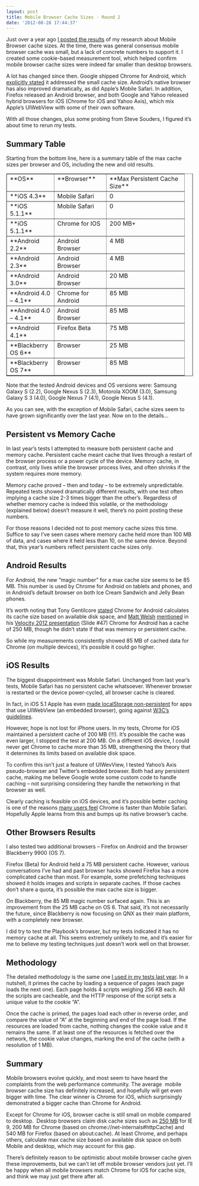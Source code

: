 ```yaml
---
layout: post
title: Mobile Browser Cache Sizes - Round 2
date: '2012-08-28 17:44:37'
---
```



Just over a year ago [I posted the results](http://www.guypo.com/understanding-mobile-cache-sizes/) of my research about Mobile Browser cache sizes. At the time, there was general consensus mobile browser cache was small, but a lack of concrete numbers to support it. I created some cookie-based measurement tool, which helped confirm mobile browser cache sizes were indeed far smaller than desktop browsers.

A lot has changed since then. Google shipped Chrome for Android, which [explicitly stated](http://gent.ilcore.com/2012/02/chrome-fast-for-android.html) it addressed the small cache size. Android’s native browser has also improved dramatically, as did Apple’s Mobile Safari. In addition, Firefox released an Android browser, and both Google and Yahoo released hybrid browsers for iOS (Chrome for iOS and Yahoo Axis), which mix Apple’s UIWebView with some of their own software.

With all those changes, plus some probing from Steve Souders, I figured it’s about time to rerun my tests.


## Summary Table

Starting from the bottom line, here is a summary table of the max cache sizes per browser and OS, including the new and old results.

<table border="1" cellpadding="0" cellspacing="0"><tbody><tr><td valign="top" width="111">**OS**</td><td valign="top" width="124">**Browser**</td><td valign="top" width="194">**Max Persistent Cache Size**</td></tr><tr><td valign="top" width="111">**iOS 4.3**</td><td valign="top" width="124">Mobile Safari</td><td valign="top" width="194">0</td></tr><tr><td valign="top" width="111">**iOS 5.1.1**</td><td valign="top" width="124">Mobile Safari</td><td valign="top" width="194">0</td></tr><tr><td valign="top" width="111">**iOS 5.1.1**</td><td valign="top" width="124">Chrome for IOS</td><td valign="top" width="194">200 MB+</td></tr><tr><td valign="top" width="111">**Android 2.2**</td><td valign="top" width="124">Android Browser</td><td valign="top" width="194">4 MB</td></tr><tr><td valign="top" width="111">**Android 2.3**</td><td valign="top" width="124">Android Browser</td><td valign="top" width="194">4 MB</td></tr><tr><td valign="top" width="111">**Android 3.0**</td><td valign="top" width="124">Android Browser</td><td valign="top" width="194">20 MB</td></tr><tr><td valign="top" width="111">**Android 4.0 – 4.1**</td><td valign="top" width="124">Chrome for Android</td><td valign="top" width="194">85 MB</td></tr><tr><td valign="top" width="111">**Android 4.0 – 4.1**</td><td valign="top" width="124">Android Browser</td><td valign="top" width="194">85 MB</td></tr><tr><td valign="top" width="111">**Android 4.1**</td><td valign="top" width="124">Firefox Beta</td><td valign="top" width="194">75 MB</td></tr><tr><td valign="top" width="111">**Blackberry OS 6**</td><td valign="top" width="124">Browser</td><td valign="top" width="194">25 MB</td></tr><tr><td valign="top" width="111">**Blackberry OS 7**</td><td valign="top" width="124">Browser</td><td valign="top" width="194">85 MB</td></tr></tbody></table>Note that the tested Android devices and OS versions were: Samsung Galaxy S (2.2), Google Nexus S (2.3), Motorola XOOM (3.0), Samsung Galaxy S 3 (4.0), Google Nexus 7 (4.1), Google Nexus S (4.1).

As you can see, with the exception of Mobile Safari, cache sizes seem to have grown significantly over the last year. Now on to the details…


## Persistent vs Memory Cache

In last year’s tests I attempted to measure both persistent cache and memory cache. Persistent cache meant cache that lives through a restart of the browser process or a power cycle of the device. Memory cache, in contrast, only lives while the browser process lives, and often shrinks if the system requires more memory.

Memory cache proved – then and today – to be extremely unpredictable. Repeated tests showed dramatically different results, with one test often implying a cache size 2-3 times bigger than the other’s. Regardless of whether memory cache is indeed this volatile, or the methodology (explained below) doesn’t measure it well, there’s no point posting these numbers.

For those reasons I decided not to post memory cache sizes this time. Suffice to say I’ve seen cases where memory cache held more than 100 MB of data, and cases where it held less than 10, on the same device. Beyond that, this year’s numbers reflect persistent cache sizes only.


## Android Results

For Android, the new “magic number” for a max cache size seems to be 85 MB. This number is used by Chrome for Android on tablets and phones, and in Android’s default browser on both Ice Cream Sandwich and Jelly Bean phones.

It’s worth noting that Tony Gentilcore [stated](http://gent.ilcore.com/2012/02/chrome-fast-for-android.html) Chrome for Android calculates its cache size based on available disk space, and [Matt Welsh](https://twitter.com/mdwelsh) [mentioned](https://twitter.com/guypod/status/217324361168855040) in his [Velocity 2012 presentation](http://cdn.oreillystatic.com/en/assets/1/event/79/Taming%20the%20Mobile%20Beast%20Presentation.pdf) (Slide #47) Chrome for Android has a cache of 250 MB, though he didn’t state if that was memory or persistent cache.

So while my measurements consistently showed 85 MB of cached data for Chrome (on multiple devices), it’s possible it could go higher.


## iOS Results

The biggest disappointment was Mobile Safari. Unchanged from last year’s tests, Mobile Safari has no persistent cache whatsoever. Whenever browser is restarted or the device power-cycled, all browser cache is cleared.

In fact, in iOS 5.1 Apple has even [made localStorage non-persistent](http://www.sencha.com/blog/html5-scorecard-the-new-ipad-and-ios-5-1/) for apps that use UIWebView (an embedded browser), going against [W3C’s guidelines](http://www.w3.org/TR/webstorage/#dom-localstorage).

However, hope is not lost for iPhone users. In my tests, Chrome for iOS maintained a persistent cache of 200 MB (!!!). It’s possible the cache was even larger, I stopped the test at 200 MB. On a different iOS device, I could never get Chrome to cache more than 35 MB, strengthening the theory that it determines its limits based on available disk space.

To confirm this isn’t just a feature of UIWevView, I tested Yahoo’s Axis pseudo-browser and Twitter’s embedded browser. Both had any persistent cache, making me believe Google wrote some custom code to handle caching – not surprising considering they handle the networking in that browser as well.

Clearly caching is feasible on iOS devices, and it’s possible better caching is one of the reasons [many users feel](http://www.geekfori.com/chrome-for-ios-is-better-than-safari/) Chrome is faster than Mobile Safari. Hopefully Apple learns from this and bumps up its native browser’s cache.


## Other Browsers Results

I also tested two additional browsers – Firefox on Android and the browser Blackberry 9900 (OS 7).

Firefox (Beta) for Android held a 75 MB persistent cache. However, various conversations I’ve had and past browser hacks showed Firefox has a more complicated cache than most. For example, some prefetching techniques showed it holds images and scripts in separate caches. If those caches don’t share a quota, it’s possible the max cache size is bigger.

On Blackberry, the 85 MB magic number surfaced again. This is an improvement from the 25 MB cache on OS 6. That said, it’s not necessarily the future, since Blackberry is now focusing on QNX as their main platform, with a completely new browser.

I did try to test the Playbook’s browser, but my tests indicated it has no memory cache at all. This seems extremely unlikely to me, and it’s easier for me to believe my testing techniques just doesn’t work well on that browser.


## Methodology

The detailed methodology is the same one [I used in my tests last year](http://www.guypo.com/understanding-mobile-cache-sizes/#methodology). In a nutshell, it primes the cache by loading a sequence of pages (each page loads the next one). Each page holds 4 scripts weighing 256 KB each. All the scripts are cacheable, and the HTTP response of the script sets a unique value to the cookie “A”.

Once the cache is primed, the pages load each other in reverse order, and compare the value of “A” at the beginning and end of the page load. If the resources are loaded from cache, nothing changes the cookie value and it remains the same. If at least one of the resources is fetched over the network, the cookie value changes, marking the end of the cache (with a resolution of 1 MB).


## Summary

Mobile browsers evolve quickly, and most seem to have heard the complaints from the web performance community. The average  mobile browser cache size has definitely increased, and hopefully will get even bigger with time. The clear winner is Chrome for iOS, which surprisingly demonstrated a bigger cache than Chrome for Android.

Except for Chrome for iOS, browser cache is still small on mobile compared to desktop.  Desktop browsers claim disk cache sizes such as [250 MB](http://blogs.msdn.com/b/ie/archive/2011/03/17/internet-explorer-9-network-performance-improvements.aspx) for IE 9, 200 MB for Chrome (based on chrome://net-internals#httpCache) and 540 MB for Firefox (based on about:cache). At least Chrome, and perhaps others, calculate max cache size based on available disk space on both Mobile and desktop, which may account for this gap.

There’s definitely reason to be optimistic about mobile browser cache given these improvements, but we can’t let off mobile browser vendors just yet. I’ll be happy when all mobile browsers match Chrome for iOS for cache size, and think we may just get there after all.



